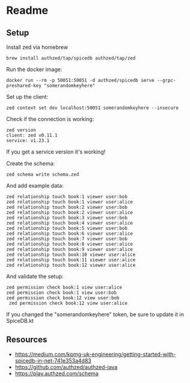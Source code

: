 # Readme

## Setup

Install zed via homebrew

```
brew install authzed/tap/spicedb authzed/tap/zed
```

Run the docker image:

```
docker run --rm -p 50051:50051 -d authzed/spicedb serve --grpc-preshared-key "somerandomkeyhere"
```

Set up the client:

```
zed context set dev localhost:50051 somerandomkeyhere --insecure
```

Check if the connection is working:

```
zed version
client: zed v0.11.1
service: v1.23.1
```

If you get a service version it's working!

Create the schema:

```
zed schema write schema.zed
```

And add example data:

```
zed relationship touch book:1 viewer user:bob
zed relationship touch book:1 viewer user:alice
zed relationship touch book:2 viewer user:bob
zed relationship touch book:2 viewer user:alice
zed relationship touch book:3 viewer user:bob
zed relationship touch book:4 viewer user:alice
zed relationship touch book:5 viewer user:bob
zed relationship touch book:6 viewer user:alice
zed relationship touch book:7 viewer user:bob
zed relationship touch book:8 viewer user:alice
zed relationship touch book:9 viewer user:alice
zed relationship touch book:10 viewer user:alice
zed relationship touch book:11 viewer user:alice
zed relationship touch book:12 viewer user:alice
```

And validate the setup:

```
zed permission check book:1 view user:alice
zed permission check book:1 view user:bob
zed permission check book:12 view user:bob
 zed permission check book:12 view user:alice
```

If you changed the "somerandomkeyhere" token, be sure to update it in SpiceDB.kt

## Resources

- https://medium.com/kpmg-uk-engineering/getting-started-with-spicedb-in-net-741e353a4d83
- https://github.com/authzed/authzed-java
- https://play.authzed.com/schema
